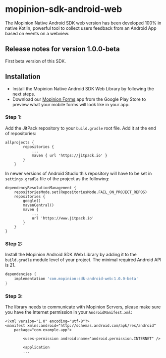 # mopinion-sdk-android-web
The Mopinion Native Android SDK web version has been developed 100% in native Kotlin, powerful tool to collect users feedback from an Android App based on events on a webview.

## <a name="release_notes">Release notes for version 1.0.0-beta</a>
First beta version of this SDK.

## <a name="install">Installation</a>
- Install the Mopinion Native Android SDK Web Library by following the next steps.
- Download our [Mopinion Forms](https://play.google.com/store/apps/details?id=com.mopinion.mopinion) app from the Google Play Store to preview what your mobile forms will look like in your app.
  
### Step 1:

Add the JitPack repository to your `build.gradle` root file. Add it at the end of repositories:

```
allprojects {
		repositories {
		    ...
			maven { url 'https://jitpack.io' }
		}
	}
```

In newer versions of Android Studio this repository will have to be set in `settings.gradle` file of
the project as the following:

```
dependencyResolutionManagement {
    repositoriesMode.set(RepositoriesMode.FAIL_ON_PROJECT_REPOS)
    repositories {
        google()
        mavenCentral()
        maven {
            ...
            url 'https://www.jitpack.io'
        }
    }
}
```

### Step 2:

Install the Mopinion Android SDK Web Library by adding it to the `build.gradle` module level of
your project. The minimal required Android API is 21.

```groovy
dependencies {
    implementation 'com.mopinion:sdk-android-web:1.0.0-beta'
}
```

### Step 3:

The library needs to communicate with Mopinion Servers, please make sure you have the Internet
permission in your `AndroidManifest.xml`:

```
<?xml version="1.0" encoding="utf-8"?>
<manifest xmlns:android="http://schemas.android.com/apk/res/android"
    package="com.example.app">
    
		<uses-permission android:name="android.permission.INTERNET" />
		
		<application
		...
```